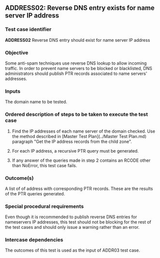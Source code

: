 ## ADDRESS02: Reverse DNS entry exists for name server IP address

### Test case identifier
**ADDRESS02** Reverse DNS entry should exist for name server IP address

### Objective

Some anti-spam techniques use reverse DNS lookup to allow incoming traffic.
In order to prevent name servers to be blocked or blacklisted, DNS 
administrators should publish PTR records associated to name servers'
addresses.

### Inputs

The domain name to be tested.

### Ordered description of steps to be taken to execute the test case

1. Find the IP addresses of each name server of the domain checked.
   Use the method described in [Master Test Plan](../Master Test Plan.md)
   paragraph "Get the IP address records from the child zone".

2. For each IP address, a recursive PTR query must be generated.

3. If any answer of the queries made in step 2 contains an RCODE other than
   NoError, this test case fails.

### Outcome(s)

A list of of address with corresponding PTR records. These are the 
results of the PTR queries generated.

### Special procedural requirements

Even though it is recommended to publish reverse DNS entries for nameservers
IP addresses, this test should not be blocking for the rest of the test cases
and should only issue a warning rather than an error.

### Intercase dependencies

The outcomes of this test is used as the input of ADDR03 test case.
